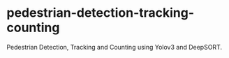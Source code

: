 # pedestrian-detection-tracking-counting
Pedestrian Detection, Tracking and Counting using Yolov3 and DeepSORT.
